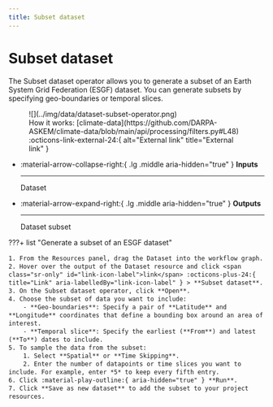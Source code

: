```yaml
---
title: Subset dataset
---
```


# Subset dataset

The Subset dataset operator allows you to generate a subset of an Earth System Grid Federation (ESGF) dataset. You can generate subsets by specifying geo-boundaries or temporal slices.

<figure markdown>![](../img/data/dataset-subset-operator.png)<figcaption markdown>How it works: [climate-data](https://github.com/DARPA-ASKEM/climate-data/blob/main/api/processing/filters.py#L48) :octicons-link-external-24:{ alt="External link" title="External link" }</figcaption></figure>

<div class="grid cards" markdown>

-   :material-arrow-collapse-right:{ .lg .middle aria-hidden="true" } __Inputs__

    ---

    Dataset

-   :material-arrow-expand-right:{ .lg .middle aria-hidden="true" } __Outputs__

    ---

    Dataset subset

</div>

???+ list "Generate a subset of an ESGF dataset"

    1. From the Resources panel, drag the Dataset into the workflow graph.
    2. Hover over the output of the Dataset resource and click <span class="sr-only" id="link-icon-label">link</span> :octicons-plus-24:{ title="Link" aria-labelledBy="link-icon-label" } > **Subset dataset**.
    3. On the Subset dataset operator, click **Open**.
    4. Choose the subset of data you want to include:
        - **Geo-boundaries**: Specify a pair of **Latitude** and **Longitude** coordinates that define a bounding box around an area of interest. 
        - **Temporal slice**: Specify the earliest (**From**) and latest (**To**) dates to include.
    5. To sample the data from the subset: 
        1. Select **Spatial** or **Time Skipping**. 
        2. Enter the number of datapoints or time slices you want to include. For example, enter *5* to keep every fifth entry.
    6. Click :material-play-outline:{ aria-hidden="true" } **Run**.
    7. Click **Save as new dataset** to add the subset to your project resources.  